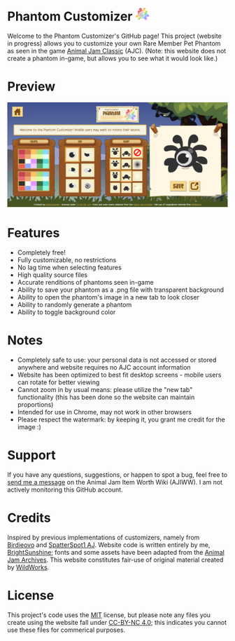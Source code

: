 # Phantom Customizer ![Rainbow Phantom](https://github.com/ajc-pet-customizers/phantom/blob/main/misc_assets/favicon-32x32.png)
Welcome to the Phantom Customizer's GitHub page! This project (website in progress) allows you to customize your own Rare Member Pet Phantom as seen in the game [Animal Jam Classic](https://classic.animaljam.com/en) (AJC). (Note: this website does not create a phantom in-game, but allows you to see what it would look like.)

# Preview
![Preview](https://github.com/ajc-pet-customizers/phantom/blob/main/misc_assets/phantom%20customizer%20preview.PNG)

# Features
* Completely free!
* Fully customizable, no restrictions
* No lag time when selecting features
* High quality source files
* Accurate renditions of phantoms seen in-game
* Ability to save your phantom as a .png file with transparent background
* Ability to open the phantom's image in a new tab to look closer
* Ability to randomly generate a phantom
* Ability to toggle background color

# Notes
* Completely safe to use: your personal data is not accessed or stored anywhere and website requires no AJC account information
* Website has been optimized to best fit desktop screens - mobile users can rotate for better viewing
* Cannot zoom in by usual means: please utilize the "new tab" functionality (this has been done so the website can maintain proportions)
* Intended for use in Chrome, may not work in other browsers
* Please respect the watermark: by keeping it, you grant me credit for the image :)

# Support
If you have any questions, suggestions, or happen to spot a bug, feel free to [send me a message](https://aj-item-worth.fandom.com/wiki/Message_Wall:BrightSunshine) on the Animal Jam Item Worth Wiki (AJIWW). I am not actively monitoring this GitHub account.

# Credits
Inspired by previous implementations of customizers, namely from [Birdieovo](https://aj-item-worth.fandom.com/wiki/User:Birdieovo) and [SpatterSpot1 AJ](https://aj-item-worth.fandom.com/wiki/User:SpatterSpot1_AJ%27s_other_ac_bc_she_frogot_her_login). Website code is written entirely by me, [BrightSunshine](https://aj-item-worth.fandom.com/wiki/User:BrightSunshine); fonts and some assets have been adapted from the [Animal Jam Archives](https://www.animaljamarchives.com/). This website constitutes fair-use of original material created by [WildWorks](https://www.wildworks.com/).

# License
This project's code uses the [MIT](https://choosealicense.com/licenses/mit/) license, but please note any files you create using the website fall under [CC-BY-NC 4.0](https://creativecommons.org/licenses/by-nc/4.0/); this indicates you cannot use these files for commerical purposes.
